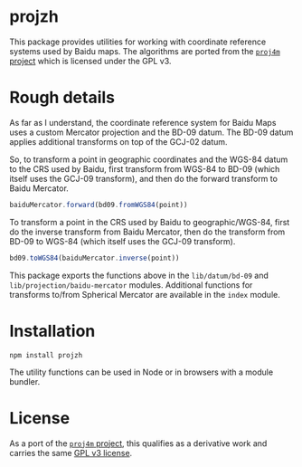 # projzh

This package provides utilities for working with coordinate reference systems used by Baidu maps.  The algorithms are ported from the [`proj4m` project](https://github.com/MapTalks/proj4m) which is licensed under the GPL v3.

# Rough details

As far as I understand, the coordinate reference system for Baidu Maps uses a custom Mercator projection and the BD-09 datum.  The BD-09 datum applies additional transforms on top of the GCJ-02 datum.

So, to transform a point in geographic coordinates and the WGS-84 datum to the CRS used by Baidu, first transform from WGS-84 to BD-09 (which itself uses the GCJ-09 transform), and then do the forward transform to Baidu Mercator.

```js
baiduMercator.forward(bd09.fromWGS84(point))
```

To transform a point in the CRS used by Baidu to geographic/WGS-84, first do the inverse transform from Baidu Mercator, then do the transform from BD-09 to WGS-84 (which itself uses the GCJ-09 transform).

```js
bd09.toWGS84(baiduMercator.inverse(point))
```

This package exports the functions above in the `lib/datum/bd-09` and `lib/projection/baidu-mercator` modules.  Additional functions for transforms to/from Spherical Mercator are available in the `index` module.

# Installation

    npm install projzh

The utility functions can be used in Node or in browsers with a module bundler.

# License

As a port of the [`proj4m` project](https://github.com/MapTalks/proj4m), this qualifies as a derivative work and carries the same [GPL v3 license](https://tldrlegal.com/license/gnu-general-public-license-v3-(gpl-3)).
